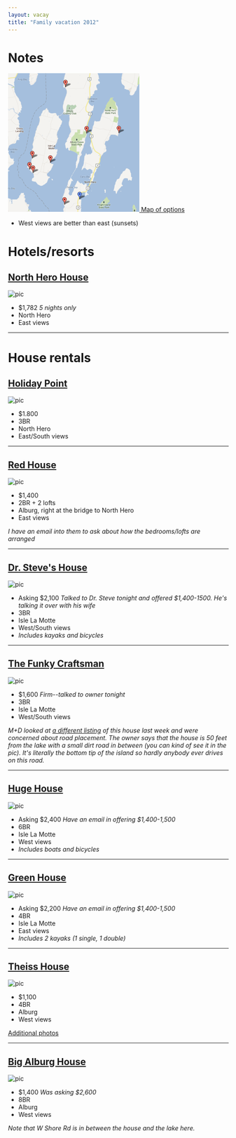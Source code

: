 ```yaml
---
layout: vacay
title: "Family vacation 2012"
---
```


# Notes

[![map](/images/vacay_map.png) Map of options](http://g.co/maps/mha5m)

* West views are better than east (sunsets)

# Hotels/resorts

## [North Hero House](http://www.northherohouse.com/)

![pic](http://www.northherohouse.com/wp-content/uploads/2009/06/DSC_0681-1-300x199.jpg)

* $1,782 *5 nights only*
* North Hero
* East views

* * *

# House rentals

## [Holiday Point](http://www.vermontproperty.com/detail/Vermont/lake-champlain-rentals/1675/)

![pic](http://www.vermontproperty.com/u/present/1675_1324309594b20df.jpg) 

* $1.800
* 3BR
* North Hero
* East/South views

* * *

## [Red House](http://www.homeaway.com/vacation-rental/p970928)

![pic](http://imagesus.homeaway.com/mda01/48cde312-2ad8-4e26-87d0-bf3f1e9e8e55.1.12)

* $1,400
* 2BR + 2 lofts
* Alburg, right at the bridge to North Hero
* East views

*I have an email into them to ask about how the bedrooms/lofts are arranged*

* * * 

## [Dr. Steve's House](http://www.homeaway.com/vacation-rental/p195161)

![pic](http://imagesus.homeaway.com/mda01/c5f42dc6c5e42ccac25062d1f0c0dbc5e347bfe4)

* Asking $2,100 *Talked to Dr. Steve tonight and offered $1,400-1500. He's talking it over with his wife*
* 3BR
* Isle La Motte
* West/South views
* *Includes kayaks and bicycles*

* * *

## [The Funky Craftsman](http://www.homeaway.com/vacation-rental/p988140)

![pic](http://imagesus.homeaway.com/mda01/12eccb3a-c96d-4636-85a9-5026957e1e46.1.12)

* $1,600 *Firm--talked to owner tonight*
* 3BR
* Isle La Motte
* West/South views

*M+D looked at [a different listing](http://www.vermontproperty.com/detail/Vermont/lake-champlain-rentals/1803/) of this house last week and were concerned about road placement. The owner says that the house is 50 feet from the lake with a small dirt road in between (you can kind of see it in the pic). It's literally the bottom tip of the island so hardly anybody ever drives on this road.*

* * *

## [Huge House](http://www.homeaway.com/vacation-rental/p382787)

![pic](http://imagesus.homeaway.com/mda01/f6d0083af6400936ed6661f7dc9050d2d69304c3)

* Asking $2,400 *Have an email in offering $1,400-1,500*
* 6BR
* Isle La Motte
* West views
* *Includes boats and bicycles*

* * *

## [Green House](http://www.homeaway.com/vacation-rental/p267392)

![pic](http://imagesus.homeaway.com/mda01/735d6234737d6338d8ca65e9e11cfffd75b77923)

* Asking $2,200 *Have an email in offering $1,400-1,500*
* 4BR
* Isle La Motte
* East views
* *Includes 2 kayaks (1 single, 1 double)*

* * *

## [Theiss House](http://www.vermontproperty.com/detail/Vermont/lake-champlain-rentals/223/)

![pic](http://www.vermontproperty.com/u/present/223_121123268501c064ad.jpg)

* $1,100
* 4BR
* Alburg
* West views

[Additional photos](theiss.html)

* * *

## [Big Alburg House](http://www.vrbo.com/384552)

![pic](http://images.vrbo.com/vrbo/images/578158)

* $1,400 *Was asking $2,600*
* 8BR
* Alburg
* West views

*Note that W Shore Rd is in between the house and the lake here.*
